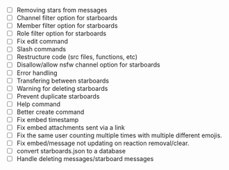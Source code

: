 - [ ] Removing stars from messages
- [ ] Channel filter option for starboards
- [ ] Member filter option for starboards
- [ ] Role filter option for starboards
- [ ] Fix edit command
- [ ] Slash commands
- [ ] Restructure code (src files, functions, etc)
- [ ] Disallow/allow nsfw channel option for starboards
- [ ] Error handling
- [ ] Transfering between starboards
- [ ] Warning for deleting starboards
- [ ] Prevent duplicate starboards
- [ ] Help command
- [ ] Better create command
- [ ] Fix embed timestamp
- [ ] Fix embed attachments sent via a link
- [ ] Fix the same user counting multiple times with multiple different emojis.
- [ ] Fix embed/message not updating on reaction removal/clear. 
- [ ] convert starboards.json to a database
- [ ] Handle deleting messages/starboard messages